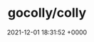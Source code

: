 ---
title: "gocolly/colly"
link: "https://github.com/gocolly/colly"
date: "2021-12-01 18:31:52 +0000"
description: "Elegant Scraper and Crawler Framework for Golang"
category: "github"
---